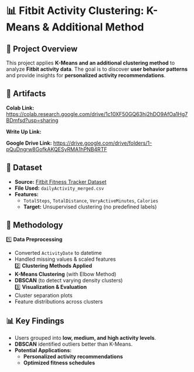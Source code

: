 # 📊 Fitbit Activity Clustering: K-Means & Additional Method

## 📌 Project Overview
This project applies **K-Means and an additional clustering method** to analyze **Fitbit activity data**. The goal is to discover **user behavior patterns** and provide insights for **personalized activity recommendations**.

## 📂 Artifacts

**Colab Link:** https://colab.research.google.com/drive/1c10XF50GQ63hj2hDO9AfOa1Hg7BDmfsd?usp=sharing 

**Write Up Link:**

**Google Drive Link:** https://drive.google.com/drive/folders/1-pQuDngrw8GofkAKQESyRMA1hPNB4RTF 

## 📂 Dataset
- **Source:** [Fitbit Fitness Tracker Dataset](https://www.kaggle.com/datasets/arashnic/fitbit)
- **File Used:** `dailyActivity_merged.csv`
- **Features:**
  - `TotalSteps`, `TotalDistance`, `VeryActiveMinutes`, `Calories`
  - **Target:** Unsupervised clustering (no predefined labels)

## 🔬 Methodology
1️⃣ **Data Preprocessing**  
   - Converted `ActivityDate` to datetime  
   - Handled missing values & scaled features  
2️⃣ **Clustering Methods Applied**  
   - **K-Means Clustering** (with Elbow Method)  
   - **DBSCAN** (to detect varying density clusters)  
3️⃣ **Visualization & Evaluation**  
   - Cluster separation plots  
   - Feature distributions across clusters  

## 📊 Key Findings
- Users grouped into **low, medium, and high activity levels**.
- **DBSCAN** identified outliers better than K-Means.
- **Potential Applications:**
  - **Personalized activity recommendations**
  - **Optimized fitness schedules**
